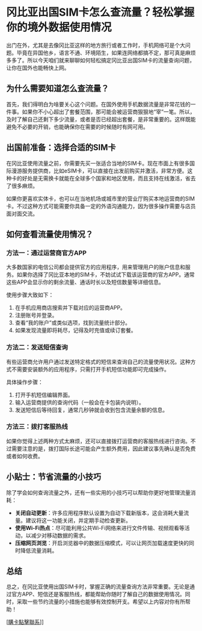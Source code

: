 # 冈比亚出国SIM卡怎么查流量？轻松掌握你的境外数据使用情况

出门在外，尤其是去像冈比亚这样的地方旅行或者工作时，手机网络可是个大问题。毕竟在异国他乡，语言不通、环境陌生，如果连网络都搞不定，那可真是麻烦多多了。所以今天咱们就来聊聊如何轻松搞定冈比亚出国SIM卡的流量查询问题，让你在国外也能畅快上网。

## 为什么需要知道怎么查流量？

首先，我们得明白为啥要关心这个问题。在国外使用手机数据流量是非常花钱的一件事。如果你不小心超出了套餐范围，那可能会被运营商狠狠地“宰”一笔。所以，及时了解自己还剩下多少流量，或者是否已经超出套餐，是非常重要的。这样既能避免不必要的开销，也能确保你在需要的时候随时有网可用。

## 出国前准备：选择合适的SIM卡

在冈比亚使用流量之前，你需要先买一张适合当地的SIM卡。现在市面上有很多国际漫游服务提供商，比如eSIM卡，可以直接在出发前购买并激活，非常方便。这种卡的好处是无需换卡就能在全球多个国家和地区使用，而且支持在线激活，省去了很多麻烦。

如果你更喜欢实体卡，也可以在当地机场或城市里的营业厅购买本地运营商的SIM卡。不过这种方式可能需要你具备一定的外语沟通能力，因为很多操作需要与店员面对面交流。

## 如何查看流量使用情况？

### 方法一：通过运营商官方APP

大多数国家的电信公司都会提供官方的应用程序，用来管理用户的账户信息和服务。如果你选择了冈比亚本地的SIM卡，不妨试试下载该运营商的官方APP。通常这些APP会显示你的剩余流量、通话时长以及短信数量等详细信息。

使用步骤大致如下：
1. 在手机应用商店搜索并下载对应的运营商APP。
2. 注册账号并登录。
3. 查看“我的账户”或类似选项，找到流量统计部分。
4. 如果发现流量即将耗尽，记得及时充值或续订套餐。

### 方法二：发送短信查询

有些运营商允许用户通过发送特定格式的短信来查询自己的流量使用状况。这种方式不需要安装额外的应用程序，只需打开手机短信功能即可完成操作。

具体操作步骤：
1. 打开手机短信编辑界面。
2. 输入运营商提供的查询代码（一般会在卡包装内说明）。
3. 发送短信后等待回复，通常几秒钟就会收到包含流量余额的信息。

### 方法三：拨打客服热线

如果你觉得上述两种方式太麻烦，还可以直接拨打运营商的客服热线进行咨询。不过需要注意的是，拨打国际长途可能会产生额外费用，因此建议事先确认是否免费或者如何收费。

## 小贴士：节省流量的小技巧

除了学会如何查询流量之外，还有一些实用的小技巧可以帮助你更好地管理流量消耗：

- **关闭自动更新**：许多应用程序默认设置为自动下载新版本，这会消耗大量流量。建议将这一功能关闭，并定期手动检查更新。
- **使用Wi-Fi热点**：尽可能利用公共Wi-Fi网络来进行文件传输、视频观看等活动，以减少对移动数据的需求。
- **压缩网页浏览**：开启浏览器中的数据压缩模式，可以让网页加载速度更快的同时降低流量消耗。

## 总结

总之，在冈比亚使用出国SIM卡时，掌握正确的流量查询方法非常重要。无论是通过官方APP、短信还是客服热线，都能帮助你随时了解自己的数据使用情况。同时，采取一些节约流量的小措施也能够有效控制开支。希望以上内容对你有所帮助！

[[購卡點擊聯系](https://t.me/s/esim1088)]]